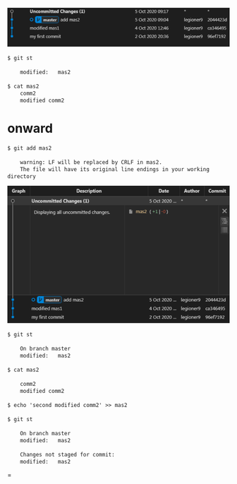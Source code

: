 


![](_src/git_4.png)


    
    $ git st

        modified:   mas2
    
    $ cat mas2
        comm2
        modified comm2
            
    
# onward


    $ git add mas2

        warning: LF will be replaced by CRLF in mas2.
        The file will have its original line endings in your working directory


![](_src/git_6.png)

    $ git st

        On branch master
        modified:   mas2

    $ cat mas2

        comm2
        modified comm2

    $ echo 'second modified comm2' >> mas2

    $ git st

        On branch master
        modified:   mas2

        Changes not staged for commit:
        modified:   mas2



= 












    
    
     
 

